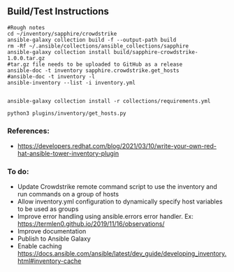 ## Build/Test Instructions

```
#Rough notes
cd ~/inventory/sapphire/crowdstrike
ansible-galaxy collection build -f --output-path build
rm -Rf ~/.ansible/collections/ansible_collections/sapphire
ansible-galaxy collection install build/sapphire-crowdstrike-1.0.0.tar.gz
#tar.gz file needs to be uploaded to GitHub as a release
ansible-doc -t inventory sapphire.crowdstrike.get_hosts
#ansible-doc -t inventory -l
ansible-inventory --list -i inventory.yml


ansible-galaxy collection install -r collections/requirements.yml

python3 plugins/inventory/get_hosts.py
```

### References:
- https://developers.redhat.com/blog/2021/03/10/write-your-own-red-hat-ansible-tower-inventory-plugin

### To do:
* Update Crowdstrike remote command script to use the inventory and run commands on a group of hosts
* Allow inventory.yml configuration to dynamically specify host variables to be used as groups
* Improve error handling using ansible.errors error handler. Ex: https://termlen0.github.io/2019/11/16/observations/
* Improve documentation
* Publish to Ansible Galaxy
* Enable caching https://docs.ansible.com/ansible/latest/dev_guide/developing_inventory.html#inventory-cache